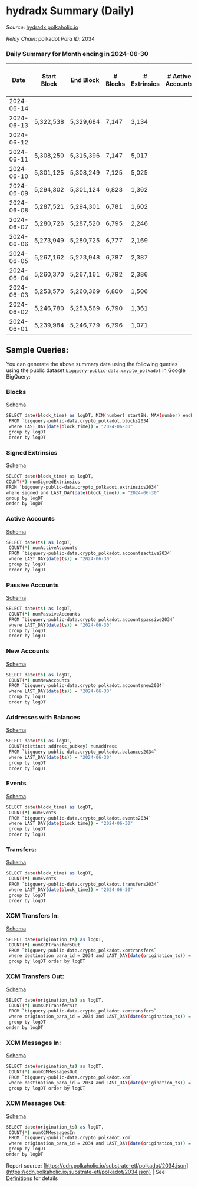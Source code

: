 # hydradx Summary (Daily)

_Source_: [hydradx.polkaholic.io](https://hydradx.polkaholic.io)

*Relay Chain*: polkadot
*Para ID*: 2034



### Daily Summary for Month ending in 2024-06-30


| Date    | Start Block | End Block | # Blocks | # Extrinsics | # Active Accounts | # Passive Accounts | # New Accounts | # Addresses | # Events  | # Transfers ($USD) | # XCM Transfers In ($USD) | # XCM Transfers Out ($USD) | # XCM In | # XCM Out | Issues |
|---------|-------------|-----------|----------|--------------|-------------------|--------------------|----------------|-------------|-----------|--------------------|---------------------------|----------------------------|----------|-----------|--------|
| 2024-06-14 |  |  |  |  |  |  |  |  |  |   |   |   |  |  |  |
| 2024-06-13 | 5,322,538 | 5,329,684 | 7,147 | 3,134 |  |  |  |  | 118,999 | 18,283  |   |   |  |  |  |
| 2024-06-12 |  |  |  |  |  |  |  | 35,302 |  |   |   |   |  |  |  |
| 2024-06-11 | 5,308,250 | 5,315,396 | 7,147 | 5,017 |  |  |  | 35,227 | 236,226 | 41,827  |   |   |  |  |  |
| 2024-06-10 | 5,301,125 | 5,308,249 | 7,125 | 5,025 |  |  |  | 35,124 | 148,822 | 21,064  |   |   |  |  |  |
| 2024-06-09 | 5,294,302 | 5,301,124 | 6,823 | 1,362 |  |  |  | 35,038 | 80,170 | 12,675  |   |   |  |  |  |
| 2024-06-08 | 5,287,521 | 5,294,301 | 6,781 | 1,602 |  |  |  | 35,022 | 81,172 | 12,670  |   |   |  |  |  |
| 2024-06-07 | 5,280,726 | 5,287,520 | 6,795 | 2,246 |  |  |  | 35,013 | 91,736 | 14,033  |   |   |  |  |  |
| 2024-06-06 | 5,273,949 | 5,280,725 | 6,777 | 2,169 |  |  |  | 34,993 | 95,175 | 15,166  |   |   |  |  |  |
| 2024-06-05 | 5,267,162 | 5,273,948 | 6,787 | 2,387 |  |  |  | 34,963 | 98,264 | 15,651  |   |   |  |  |  |
| 2024-06-04 | 5,260,370 | 5,267,161 | 6,792 | 2,386 |  |  |  | 34,932 | 97,003 | 14,893  |   |   |  |  |  |
| 2024-06-03 | 5,253,570 | 5,260,369 | 6,800 | 1,506 |  |  |  | 34,913 | 78,720 | 12,102  |   |   |  |  |  |
| 2024-06-02 | 5,246,780 | 5,253,569 | 6,790 | 1,361 |  |  |  | 34,905 | 74,129 | 11,206  |   |   |  |  |  |
| 2024-06-01 | 5,239,984 | 5,246,779 | 6,796 | 1,071 |  |  |  | 34,652 | 68,550 | 10,281  |   |   |  |  |  |

## Sample Queries:
You can generate the above summary data using the following queries using the public dataset `bigquery-public-data.crypto_polkadot` in Google BigQuery:


### Blocks 

[Schema](https://github.com/colorfulnotion/substrate-etl/blob/main/schema/blocks.json)

```bash
SELECT date(block_time) as logDT, MIN(number) startBN, MAX(number) endBN, COUNT(*) numBlocks 
 FROM `bigquery-public-data.crypto_polkadot.blocks2034`  
 where LAST_DAY(date(block_time)) = "2024-06-30" 
 group by logDT 
 order by logDT
```

### Signed Extrinsics 

[Schema](https://github.com/colorfulnotion/substrate-etl/blob/main/schema/extrinsics.json)

```bash
SELECT date(block_time) as logDT, 
COUNT(*) numSignedExtrinsics 
FROM `bigquery-public-data.crypto_polkadot.extrinsics2034`  
where signed and LAST_DAY(date(block_time)) = "2024-06-30" 
group by logDT 
order by logDT
```

### Active Accounts 

[Schema](https://github.com/colorfulnotion/substrate-etl/blob/main/schema/accountsactive.json)

```bash
SELECT date(ts) as logDT, 
 COUNT(*) numActiveAccounts 
 FROM `bigquery-public-data.crypto_polkadot.accountsactive2034` 
 where LAST_DAY(date(ts)) = "2024-06-30" 
 group by logDT 
 order by logDT
```

### Passive Accounts 

[Schema](https://github.com/colorfulnotion/substrate-etl/blob/main/schema/accountspassive.json)

```bash
SELECT date(ts) as logDT, 
 COUNT(*) numPassiveAccounts 
 FROM `bigquery-public-data.crypto_polkadot.accountspassive2034` 
 where LAST_DAY(date(ts)) = "2024-06-30" 
 group by logDT 
 order by logDT
```

### New Accounts 

[Schema](https://github.com/colorfulnotion/substrate-etl/blob/main/schema/accountsnew.json)

```bash
SELECT date(ts) as logDT, 
 COUNT(*) numNewAccounts 
 FROM `bigquery-public-data.crypto_polkadot.accountsnew2034` 
 where LAST_DAY(date(ts)) = "2024-06-30" 
 group by logDT
 order by logDT
```

### Addresses with Balances 

[Schema](https://github.com/colorfulnotion/substrate-etl/blob/main/schema/balances.json)

```bash
SELECT date(ts) as logDT,
 COUNT(distinct address_pubkey) numAddress 
 FROM `bigquery-public-data.crypto_polkadot.balances2034` 
 where LAST_DAY(date(ts)) = "2024-06-30" 
 group by logDT 
 order by logDT
```

### Events 

[Schema](https://github.com/colorfulnotion/substrate-etl/blob/main/schema/events.json)

```bash
SELECT date(block_time) as logDT, 
 COUNT(*) numEvents 
 FROM `bigquery-public-data.crypto_polkadot.events2034` 
 where LAST_DAY(date(block_time)) = "2024-06-30" 
 group by logDT 
 order by logDT
```

### Transfers:

[Schema](https://github.com/colorfulnotion/substrate-etl/blob/main/schema/transfers.json)

```bash
SELECT date(block_time) as logDT, 
 COUNT(*) numEvents 
 FROM `bigquery-public-data.crypto_polkadot.transfers2034` 
 where LAST_DAY(date(block_time)) = "2024-06-30" 
 group by logDT 
 order by logDT
```

### XCM Transfers In: 

[Schema](https://github.com/colorfulnotion/substrate-etl/blob/main/schema/xcmtransfers.json)

```bash
SELECT date(origination_ts) as logDT, 
 COUNT(*) numXCMTransfersOut 
 FROM `bigquery-public-data.crypto_polkadot.xcmtransfers` 
 where destination_para_id = 2034 and LAST_DAY(date(origination_ts)) = "2024-06-30" 
 group by logDT order by logDT
```

### XCM Transfers Out: 

[Schema](https://github.com/colorfulnotion/substrate-etl/blob/main/schema/xcmtransfers.json)

```bash
SELECT date(origination_ts) as logDT, 
 COUNT(*) numXCMTransfersIn 
 FROM `bigquery-public-data.crypto_polkadot.xcmtransfers` 
 where origination_para_id = 2034 and LAST_DAY(date(origination_ts)) = "2024-06-30" 
 group by logDT 
order by logDT
```

### XCM Messages In: 

[Schema](https://github.com/colorfulnotion/substrate-etl/blob/main/schema/xcm.json)

```bash
SELECT date(origination_ts) as logDT, 
 COUNT(*) numXCMMessagesOut 
 FROM `bigquery-public-data.crypto_polkadot.xcm` 
 where destination_para_id = 2034 and LAST_DAY(date(origination_ts)) = "2024-06-30" 
 group by logDT order by logDT
```

### XCM Messages Out: 

[Schema](https://github.com/colorfulnotion/substrate-etl/blob/main/schema/xcm.json)

```bash
SELECT date(origination_ts) as logDT, 
 COUNT(*) numXCMMessagesIn 
 FROM `bigquery-public-data.crypto_polkadot.xcm` 
 where origination_para_id = 2034 and LAST_DAY(date(origination_ts)) = "2024-06-30" 
 group by logDT 
order by logDT
```


Report source: [https://cdn.polkaholic.io/substrate-etl/polkadot/2034.json](https://cdn.polkaholic.io/substrate-etl/polkadot/2034.json) | See [Definitions](/DEFINITIONS.md) for details
